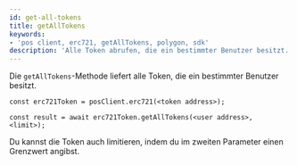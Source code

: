 ```yaml
---
id: get-all-tokens
title: getAllTokens
keywords:
- 'pos client, erc721, getAllTokens, polygon, sdk'
description: 'Alle Token abrufen, die ein bestimmter Benutzer besitzt.'
---
```


Die `getAllTokens`-Methode liefert alle Token, die ein bestimmter Benutzer besitzt.

```
const erc721Token = posClient.erc721(<token address>);

const result = await erc721Token.getAllTokens(<user address>, <limit>);

```

Du kannst die Token auch limitieren, indem du im zweiten Parameter einen Grenzwert angibst.
